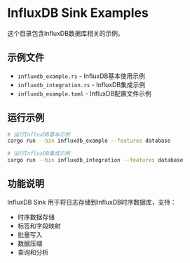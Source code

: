 # InfluxDB Sink Examples

这个目录包含InfluxDB数据库相关的示例。

## 示例文件

- `influxdb_example.rs` - InfluxDB基本使用示例
- `influxdb_integration.rs` - InfluxDB集成示例
- `influxdb_example.toml` - InfluxDB配置文件示例

## 运行示例

```bash
# 运行InfluxDB基本示例
cargo run --bin influxdb_example --features database

# 运行InfluxDB集成示例
cargo run --bin influxdb_integration --features database
```

## 功能说明

InfluxDB Sink 用于将日志存储到InfluxDB时序数据库，支持：
- 时序数据存储
- 标签和字段映射
- 批量写入
- 数据压缩
- 查询和分析